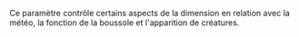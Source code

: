 Ce paramètre contrôle certains aspects de la dimension en relation avec la météo, la fonction de la boussole et l'apparition de créatures.
